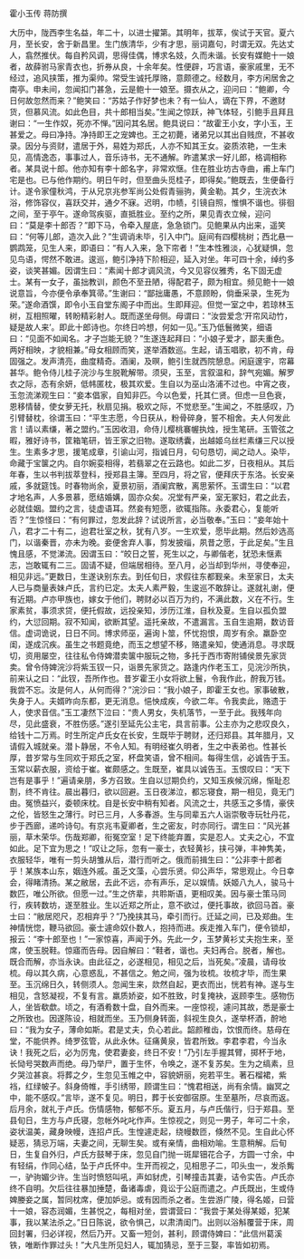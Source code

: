 霍小玉传 蒋防撰　　

  

  

大历中，陇西李生名益，年二十，以进士擢第。其明年，拔萃，俟试于天官。夏六月，至长安，舍于新昌里。生门族清华，少有才思，丽词嘉句，时谓无双。先达丈人，翕然推伏。每自矜风调，思得佳偶，博求名妓，久而未谐。长安有媒鲍十一娘者，故薛驸马家青衣也，折券从良，十余年矣。性便辟，巧言语，豪家戚里，无不经过，追风挟策，推为渠帅。常受生诚托厚赂，意颇德之。经数月，李方闲居舍之南亭。申未间，忽闻扣门甚急，云是鲍十一娘至。摄衣从之，迎问曰：“鲍卿，今日何故忽然而来？”鲍笑曰：“苏姑子作好梦也未？有一仙人，谪在下界，不邀财货，但慕风流。如此色目，共十郎相当矣。”生闻之惊跃，神飞体轻，引鲍手且拜且谢曰：“一生作奴，死亦不惮。”因问其名居。鲍具说曰：“故霍王小女，字小玉，王甚爱之。母曰净持。净持即王之宠婢也。王之初薨，诸弟兄以其出自贱庶，不甚收录。因分与资财，遣居于外，易姓为郑氏，人亦不知其王女。姿质浓艳，一生未见，高情逸态，事事过人，音乐诗书，无不通解。昨遣某求一好儿郎，格调相称者。某具说十郎。他亦知有李十郎名字，非常欢惬。住在胜业坊古寺曲，甫上车门宅是也。已与他作期约。明日午时，但至曲头觅桂子，即得矣。”鲍既去，生便备行计。遂令家僮秋鸿，于从兄京兆参军尚公处假青骊驹，黄金勒。其夕，生浣衣沐浴，修饰容仪，喜跃交并，通夕不寐。迟明，巾帻，引镜自照，惟惧不谐也。徘徊之间，至于亭午。遂命驾疾驱，直抵胜业。至约之所，果见青衣立候，迎问曰：“莫是李十郎否？”即下马，令牵入屋底，急急锁门。见鲍果从内出来，遥笑曰：“何等儿郎，造次入此？”生调诮未毕，引入中门。庭间有四樱桃树；西北悬一鹦鹉笼，见生人来，即语曰：“有人入来，急下帘者！”生本性雅淡，心犹疑惧，忽见鸟语，愕然不敢进。逡巡，鲍引净持下阶相迎，延入对坐。年可四十余，绰约多姿，谈笑甚媚。因谓生曰：“素闻十郎才调风流，今又见容仪雅秀，名下固无虚士。某有一女子，虽拙教训，颜色不至丑陋，得配君子，颇为相宜。频见鲍十一娘说意旨，今亦便令承奉箕帚。”生谢曰：“鄙拙庸愚，不意顾盼，倘垂采录，生死为荣。”遂命酒馔，即令小玉自堂东阁子中而出。生即拜迎。但觉一室之中，若琼林玉树，互相照曜，转盼精彩射人。既而遂坐母侧。母谓曰：“汝尝爱念‘开帘风动竹，疑是故人来’。即此十郎诗也。尔终日吟想，何如一见。”玉乃低鬟微笑，细语曰：“见面不如闻名。才子岂能无貌？”生遂连起拜曰：“小娘子爱才，鄙夫重色。两好相映，才貌相兼。”母女相顾而笑，遂举酒数巡。生起，请玉唱歌，初不肯，母固强之。发声清亮，曲度精奇。酒阑，及暝，鲍引生就西院憩息。闲庭邃宇，帘幕甚华。鲍令侍儿桂子浣沙与生脱靴解带。须臾，玉至，言叙温和，辞气宛媚。解罗衣之际，态有余妍，低帏匿枕，极其欢爱。生自以为巫山洛浦不过也。中宵之夜，玉忽流涕观生曰：“妾本倡家，自知非匹。今以色爱，托其仁贤。但虑一旦色衰，恩移情替，使女萝无托，秋扇见捐。极欢之际，不觉悲至。”生闻之，不胜感叹，乃引臂替枕，徐谓玉曰：“平生志愿，今日获从，粉骨碎身，誓不相舍。夫人何发此言！请以素缣，著之盟约。”玉因收泪，命侍儿樱桃褰幄执烛，授生笔研。玉管弦之暇，雅好诗书，筐箱笔研，皆王家之旧物。遂取绣囊，出越姬乌丝栏素缣三尺以授生。生素多才思，援笔成章，引谕山河，指诚日月，句句恳切，闻之动人。染毕，命藏于宝箧之内。自尔婉娈相得，若翡翠之在云路也。如此二岁，日夜相从。其后年春，生以书判拔萃登科，授郑县主簿。至四月，将之官，便拜庆于东洛。长安亲戚，多就筵饯。时春物尚余，夏景初丽，酒阑宾散，离思萦怀。玉谓生曰：“以君才地名声，人多景慕，愿结婚媾，固亦众矣。况堂有严亲，室无冢妇，君之此去，必就佳姻。盟约之言，徒虚语耳。然妾有短愿，欲辄指陈。永委君心，复能听否？”生惊怪曰：“有何罪过，忽发此辞？试说所言，必当敬奉。”玉曰：“妾年始十八，君才二十有二，迨君壮室之秋，犹有八岁。一生欢爱，愿毕此期。然后妙选高门，以谐秦晋，亦未为晚。妾便舍弃人事，剪发披缁，夙昔之愿，于此足矣。”生且愧且感，不觉涕流。因谓玉曰：“皎日之誓，死生以之，与卿偕老，犹恐未惬素志，岂敢辄有二三。固请不疑，但端居相待。至八月，必当却到华州，寻使奉迎，相见非远。”更数日，生遂诀别东去。到任旬日，求假往东都觐亲。未至家日，太夫人已与商量表妹卢氏，言约已定。太夫人素严毅，生逡巡不敢辞让。遂就礼谢，便有近期。卢亦甲族也，嫁女于他们，聘财必以百万为约，不满此数，义在不行。生家素贫，事须求贷，便托假故，远投亲知，涉历江淮，自秋及夏。生自以孤负盟约，大愆回期。寂不知闻，欲断其望。遥托亲故，不遣漏言。玉自生逾期，数访音信。虚词诡说，日日不同。博求师巫，遍询卜筮，怀忧抱恨，周岁有余。羸卧空闺，遂成沉疾。虽生之书题竟绝，而玉之想望不移，赂遣亲知，使通消息。寻求既切，资用屡空，往往私令侍婢潜卖箧中服玩之物，多托于西市寄附铺侯景先家货卖。曾令侍婢浣沙将紫玉钗一只，诣景先家货之。路逢内作老玉工，见浣沙所执，前来认之曰：“此钗，吾所作也。昔岁霍王小女将欲上鬟，令我作此，酧我万钱。我尝不忘。汝是何人，从何而得？”浣沙曰：“我小娘子，即霍王女也。家事破散，失身于人。夫婿昨向东都，更无消息。悒怏成疾，今欲二年。令我卖此，赂遗于人，使求音信。”玉工凄然下泣曰：“贵人男女，失机落节，一至于此。我残年向尽，见此盛衰，不胜伤感。”遂引至延先公主宅，具言前事。公主亦为之悲叹良久，给钱十二万焉。时生所定卢氏女在长安，生既毕于聘财，还归郑县。其年腊月，又请假入城就亲。潜卜静居，不令人知。有明经崔久明者，生之中表弟也。性甚长厚，昔岁常与生同欢于郑氏之室，杯盘笑语，曾不相间。每得生信，必诚告于玉。玉常以薪衣服，资给于崔。崔颇感之。生既至，崔具以诚告玉。玉恨叹曰：“天下岂有是事乎！”遍请亲朋，多方召致。生自以愆期负约，又知玉疾候沉绵，惭耻忍割，终不肯往。晨出暮归，欲以回避。玉日夜涕泣，都忘寝食，期一相见，竟无门由。冤愤益兴，委顿床枕。自是长安中稍有知者。风流之士，共感玉之多情，豪侠之伦，皆怒生之薄行。时已三月，人多春游。生与同辈五六人诣崇敬寺玩牡丹花，步于西廊，递吟诗句。有京兆韦夏卿者，生之密友，时亦同行。谓生曰：“风光甚丽，草木荣华。伤哉郑卿，衔冤空室！足下终能弃置，实是忍人。丈夫之心，不宜如此。足下宜为思之！”叹让之际，忽有一豪士，衣轻黄衫，挟弓弹，丰神隽美，衣服轻华，唯有一剪头胡雏从后，潜行而听之。俄而前揖生曰：“公非李十郎者乎！某族本山东，姻连外戚。虽乏文藻，心尝乐贤。仰公声华，常思观止。今日幸会，得睹清扬。某之敝居，去此不远，亦有声乐，足以娱情。妖姬八九人，骏马十数匹，唯公所欲。但愿一过。”生之侪辈，共聆斯语，更相叹美。因与豪士策马同行，疾转数坊，遂至胜业。生以近郑之所止，意不欲过，便托事故，欲回马首。豪士曰：“敝居咫尺，忍相弃乎？”乃挽挟其马，牵引而行。迁延之间，已及郑曲。生神情恍惚，鞭马欲回。豪士遽命奴仆数人，抱持而进。疾走推入车门，便令锁却，报云：“李十郎至也！”一家惊喜，声闻于外。先此一夕，玉梦黄衫丈夫抱生来，至席，使玉脱鞋。惊寤而告母。因自解曰：“鞋者，谐也。夫妇再合。脱者，解也。既合而解，亦当永诀。由此征之，必遂相见，相见之后，当死矣。”凌晨，请母妆梳。母以其久病，心意惑乱，不甚信之。勉之间，强为妆梳。妆梳才毕，而生果至。玉沉绵日久，转侧须人。忽闻生来，欻然自起，更衣而出，恍若有神。遂与生相见，含怒凝视，不复有言。羸质娇姿，如不胜致，时复掩袂，返顾李生。感物伤人，坐皆欷歔。顷之，有酒肴数十盘，自外而来。一座惊视，遽问其故，悉是豪士之所致也。因遂陈设，相就而坐。玉乃侧身转面，斜视生良久，遂举杯酒，酧地曰：“我为女子，薄命如斯。君是丈夫，负心若此。韶颜稚齿，饮恨而终。慈母在堂，不能供养。绮罗弦管，从此永休。征痛黄泉，皆君所致。李君李君，今当永诀！我死之后，必为厉鬼，使君妻妾，终日不安！”乃引左手握其臂，掷杯于地，长恸号哭数声而绝。母乃举尸，置于生怀，令唤之，遂不复苏矣。生为之缟素，旦夕哭泣甚哀。将葬之夕，生忽见玉帷之中，容貌妍丽，宛若平生。著石榴裙，紫裆，红绿帔子。斜身倚帷，手引绣带，顾谓生曰：“愧君相送，尚有余情。幽冥之中，能不感叹。”言毕，遂不复见。明日，葬于长安御宿原。生至墓所，尽哀而返。后月余，就礼于卢氏。伤情感物，郁郁不乐。夏五月，与卢氏偕行，归于郑县。至县旬日，生方与卢氏寝，忽帐外叱叱作声。生惊视之，则见一男子，年可二十余，姿状温美，藏身映幔，连招卢氏。生惶遽走起，绕幔数匝，倏然不见。生自此心怀疑恶，猜忌万端，夫妻之间，无聊生矣。或有亲情，曲相劝喻。生意稍解。后旬日，生复自外归，卢氏方鼓琴于床，忽见自门抛一斑犀钿花合子，方圆一寸余，中有轻绢，作同心结，坠于卢氏怀中。生开而视之，见相思子二，叩头虫一，发杀觜一，驴驹媚少许。生当时愤怒叫吼，声如豺虎，引琴撞击其妻，诘令实告。卢氏亦终不自明。欠后往往暴加捶楚，备诸毒虐，竟讼于公庭而遣之。卢氏既出，生或侍婢媵妾之属，暂同枕席，便加妒忌。或有因而杀之者。生尝游广陵，得名姬，曰营十一娘，容态润媚，生甚悦之，每相对坐，尝谓营曰：“我尝于某处得某姬，犯某事，我以某法杀之。”日日陈说，欲令惧己，以肃清闺门。出则以浴斛覆营于床，周回封署，归必详视，然后乃开。又畜一短剑，甚利，顾谓侍婢曰：“此信州葛溪铁，唯断作罪过头！”大凡生所见妇人，辄加猜忌，至于三娶，率皆如初焉。